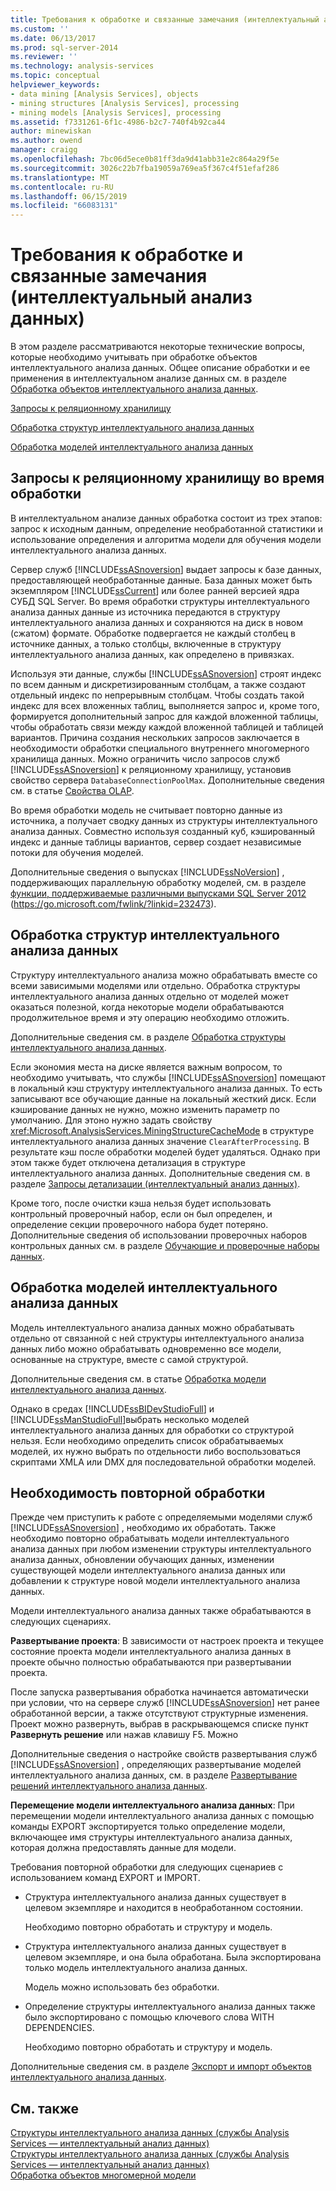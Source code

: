 ```yaml
---
title: Требования к обработке и связанные замечания (интеллектуальный анализ данных) | Документация Майкрософт
ms.custom: ''
ms.date: 06/13/2017
ms.prod: sql-server-2014
ms.reviewer: ''
ms.technology: analysis-services
ms.topic: conceptual
helpviewer_keywords:
- data mining [Analysis Services], objects
- mining structures [Analysis Services], processing
- mining models [Analysis Services], processing
ms.assetid: f7331261-6f1c-4986-b2c7-740f4b92ca44
author: minewiskan
ms.author: owend
manager: craigg
ms.openlocfilehash: 7bc06d5ece0b81ff3da9d41abb31e2c864a29f5e
ms.sourcegitcommit: 3026c22b7fba19059a769ea5f367c4f51efaf286
ms.translationtype: MT
ms.contentlocale: ru-RU
ms.lasthandoff: 06/15/2019
ms.locfileid: "66083131"
---
```

# <a name="processing-requirements-and-considerations-data-mining"></a>Требования к обработке и связанные замечания (интеллектуальный анализ данных)
  В этом разделе рассматриваются некоторые технические вопросы, которые необходимо учитывать при обработке объектов интеллектуального анализа данных. Общее описание обработки и ее применения в интеллектуальном анализе данных см. в разделе [Обработка объектов интеллектуального анализа данных](processing-data-mining-objects.md).  
  
 [Запросы к реляционному хранилищу](#bkmk_QueryReqs)  
  
 [Обработка структур интеллектуального анализа данных](#bkmk_ProcessStructures)  
  
 [Обработка моделей интеллектуального анализа данных](#bkmk_ProcessModels)  
  
##  <a name="bkmk_QueryReqs"></a> Запросы к реляционному хранилищу во время обработки  
 В интеллектуальном анализе данных обработка состоит из трех этапов: запрос к исходным данным, определение необработанной статистики и использование определения и алгоритма модели для обучения модели интеллектуального анализа данных.  
  
 Сервер служб [!INCLUDE[ssASnoversion](../../includes/ssasnoversion-md.md)] выдает запросы к базе данных, предоставляющей необработанные данные. База данных может быть экземпляром [!INCLUDE[ssCurrent](../../includes/sscurrent-md.md)] или более ранней версией ядра СУБД SQL Server. Во время обработки структуры интеллектуального анализа данных данные из источника передаются в структуру интеллектуального анализа данных и сохраняются на диск в новом (сжатом) формате. Обработке подвергается не каждый столбец в источнике данных, а только столбцы, включенные в структуру интеллектуального анализа данных, как определено в привязках.  
  
 Используя эти данные, службы [!INCLUDE[ssASnoversion](../../includes/ssasnoversion-md.md)] строят индекс по всем данным и дискретизированным столбцам, а также создают отдельный индекс по непрерывным столбцам. Чтобы создать такой индекс для всех вложенных таблиц, выполняется запрос и, кроме того, формируется дополнительный запрос для каждой вложенной таблицы, чтобы обработать связи между каждой вложенной таблицей и таблицей вариантов. Причина создания нескольких запросов заключается в необходимости обработки специального внутреннего многомерного хранилища данных. Можно ограничить число запросов служб [!INCLUDE[ssASnoversion](../../includes/ssasnoversion-md.md)] к реляционному хранилищу, установив свойство сервера `DatabaseConnectionPoolMax`. Дополнительные сведения см. в статье [Свойства OLAP](../server-properties/olap-properties.md).  
  
 Во время обработки модель не считывает повторно данные из источника, а получает сводку данных из структуры интеллектуального анализа данных. Совместно используя созданный куб, кэшированный индекс и данные таблицы вариантов, сервер создает независимые потоки для обучения моделей.  
  
 Дополнительные сведения о выпусках [!INCLUDE[ssNoVersion](../../includes/ssnoversion-md.md)] , поддерживающих параллельную обработку моделей, см. в разделе [функции, поддерживаемые различными выпусками SQL Server 2012](https://go.microsoft.com/fwlink/?linkid=232473) (https://go.microsoft.com/fwlink/?linkid=232473).  
  
##  <a name="bkmk_ProcessStructures"></a> Обработка структур интеллектуального анализа данных  
 Структуру интеллектуального анализа можно обрабатывать вместе со всеми зависимыми моделями или отдельно. Обработка структуры интеллектуального анализа данных отдельно от моделей может оказаться полезной, когда некоторые модели обрабатываются продолжительное время и эту операцию необходимо отложить.  
  
 Дополнительные сведения см. в разделе [Обработка структуры интеллектуального анализа данных](process-a-mining-structure.md).  
  
 Если экономия места на диске является важным вопросом, то необходимо учитывать, что службы [!INCLUDE[ssASnoversion](../../includes/ssasnoversion-md.md)] помещают в локальный кэш структуру интеллектуального анализа данных. То есть записывают все обучающие данные на локальный жесткий диск. Если кэширование данных не нужно, можно изменить параметр по умолчанию. Для этоно нужно задать свойству <xref:Microsoft.AnalysisServices.MiningStructureCacheMode> в структуре интеллектуального анализа данных значение `ClearAfterProcessing`. В результате кэш после обработки моделей будет удаляться. Однако при этом также будет отключена детализация в структуре интеллектуального анализа данных. Дополнительные сведения см. в разделе [Запросы детализации (интеллектуальный анализ данных)](drillthrough-queries-data-mining.md).  
  
 Кроме того, после очистки кэша нельзя будет использовать контрольный проверочный набор, если он был определен, и определение секции проверочного набора будет потеряно. Дополнительные сведения об использовании проверочных наборов контрольных данных см. в разделе [Обучающие и проверочные наборы данных](training-and-testing-data-sets.md).  
  
##  <a name="bkmk_ProcessModels"></a> Обработка моделей интеллектуального анализа данных  
 Модель интеллектуального анализа данных можно обрабатывать отдельно от связанной с ней структуры интеллектуального анализа данных либо можно обрабатывать одновременно все модели, основанные на структуре, вместе с самой структурой.  
  
 Дополнительные сведения см. в статье [Обработка модели интеллектуального анализа данных](process-a-mining-model.md).  
  
 Однако в средах [!INCLUDE[ssBIDevStudioFull](../../includes/ssbidevstudiofull-md.md)] и [!INCLUDE[ssManStudioFull](../../includes/ssmanstudiofull-md.md)]выбрать несколько моделей интеллектуального анализа данных для обработки со структурой нельзя. Если необходимо определить список обрабатываемых моделей, их нужно выбрать по отдельности либо воспользоваться скриптами XMLA или DMX для последовательной обработки моделей.  
  
## <a name="when-reprocessing-is-required"></a>Необходимость повторной обработки  
 Прежде чем приступить к работе с определяемыми моделями служб [!INCLUDE[ssASnoversion](../../includes/ssasnoversion-md.md)] , необходимо их обработать. Также необходимо повторно обрабатывать модели интеллектуального анализа данных при любом изменении структуры интеллектуального анализа данных, обновлении обучающих данных, изменении существующей модели интеллектуального анализа данных или добавлении к структуре новой модели интеллектуального анализа данных.  
  
 Модели интеллектуального анализа данных также обрабатываются в следующих сценариях.  
  
 **Развертывание проекта**: В зависимости от настроек проекта и текущее состояние проекта модели интеллектуального анализа данных в проекте обычно полностью обрабатываются при развертывании проекта.  
  
 После запуска развертывания обработка начинается автоматически при условии, что на сервере служб [!INCLUDE[ssASnoversion](../../includes/ssasnoversion-md.md)] нет ранее обработанной версии, а также отсутствуют структурные изменения. Проект можно развернуть, выбрав в раскрывающемся списке пункт **Развернуть решение** или нажав клавишу F5. Можно  
  
 Дополнительные сведения о настройке свойств развертывания служб [!INCLUDE[ssASnoversion](../../includes/ssasnoversion-md.md)] , определяющих развертывание моделей интеллектуального анализа данных, см. в разделе [Развертывание решений интеллектуального анализа данных](deployment-of-data-mining-solutions.md).  
  
 **Перемещение модели интеллектуального анализа данных**: При перемещении модели интеллектуального анализа данных с помощью команды EXPORT экспортируется только определение модели, включающее имя структуры интеллектуального анализа данных, которая должна предоставлять данные для модели.  
  
 Требования повторной обработки для следующих сценариев с использованием команд EXPORT и IMPORT.  
  
-   Структура интеллектуального анализа данных существует в целевом экземпляре и находится в необработанном состоянии.  
  
     Необходимо повторно обработать и структуру и модель.  
  
-   Структура интеллектуального анализа данных существует в целевом экземпляре, и она была обработана. Была экспортирована только модель интеллектуального анализа данных.  
  
     Модель можно использовать без обработки.  
  
-   Определение структуры интеллектуального анализа данных также было экспортировано с помощью ключевого слова WITH DEPENDENCIES.  
  
     Необходимо повторно обработать и структуру и модель.  
  
 Дополнительные сведения см. в разделе [Экспорт и импорт объектов интеллектуального анализа данных](export-and-import-data-mining-objects.md).  
  
## <a name="see-also"></a>См. также  
 [Структуры интеллектуального анализа данных (службы Analysis Services — интеллектуальный анализ данных)](mining-structures-analysis-services-data-mining.md)   
 [Структуры интеллектуального анализа данных (службы Analysis Services — интеллектуальный анализ данных)](mining-structures-analysis-services-data-mining.md)   
 [Обработка объектов многомерной модели](../multidimensional-models/processing-a-multidimensional-model-analysis-services.md)  
  
  
